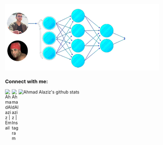 ![image](https://github.com/Ahmad-Alaziz/Ahmad-Alaziz/blob/main/gif.gif)

### Connect with me:
[<img align="left" alt="AhmadAlaziz | Email" width="22px" src="https://cdn.jsdelivr.net/npm/simple-icons@v3/icons/gmail.svg" />](mailto:aha.k.aziz@gmail.com)
[<img align="left" alt="AhmadAlaziz | Instagram" width="22px" src="https://cdn.jsdelivr.net/npm/simple-icons@v3/icons/instagram.svg" />](https://www.instagram.com/a7mad_al3aziz/)

![Ahmad Alaziz's github stats](https://github-readme-stats.vercel.app/api?username=Ahmad-Alaziz&theme=dark&show_icons=true?count_private=true)
